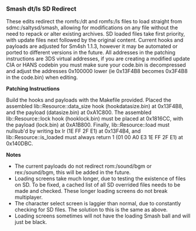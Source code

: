 ### Smash dt/ls SD Redirect

These edits redirect the romfs:/dt and romfs:/ls files to load straight from sdmc:/saltysd/smash, allowing for modifications on any file without the need to repack or alter existing archives. SD loaded files take first priority, with update files next followed by the original content. Current hooks and payloads are adjusted for Sm4sh 1.1.3, however it may be automated or ported to different versions in the future. All addresses in the patching instructions are 3DS virtual addresses, if you are creating a modified update CIA or HANS codebin you must make sure your code.bin is decompressed and adjust the addresses 0x100000 lower (ie 0x13F4B8 becomes 0x3F4B8 in the code.bin) when editing.

**Patching Instructions**

Build the hooks and payloads with the Makefile provided. Placed the assembled lib::Resource::data_size hook (hookdatasize.bin) at 0x13F4B8, and the payload (datasize.bin) at 0xA1C800. The assembled lib::Resource::lock hook (hooklock.bin) must be placed at 0x1816CC, with the payload (lock.bin) at 0xA1B800. Finally, lib::Resource::load must nullsub'd by writing bx lr (1E FF 2F E1) at 0x13F4B4, and lib::Resource::is_loaded must always return 1 (01 00 A0 E3 1E FF 2F E1) at 0x140DBC.

**Notes**

 * The current payloads do not redirect rom:/sound/bgm or rex:/sound/bgm, this will be added in the future.
 * Loading screens take much longer, due to testing the existence of files on SD. To be fixed, a cached list of all SD overrided files needs to be made and checked. These longer loading screens do not break multiplayer.
 * The character select screen is laggier than normal, due to constantly checking for SD files. The solution to this is the same as above.
 * Loading screens sometimes will not have the loading Smash ball and will just be black.
